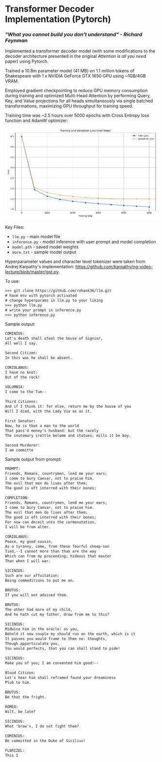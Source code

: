 # Transformer Decoder Implementation (Pytorch)

### <i>"What you cannot build you don't understand" - Richard Feynman</i> 

Implemented a transformer decoder model (with some modifications to the decoder architecture presented in the original <i>Attention is all you need</i> paper) using Pytorch.

Trained a 10.8m parameter model (41 MB) on 1.1 million tokens of Shakespeare with 1 x NVIDIA GeForce GTX 1650 GPU using ~1GB/4GB VRAM.

Employed gradient checkpointing to reduce GPU memory consumption during training and optimized Multi-Head Attention by performing Query, Key, and Value projections for all heads simultaneously via single batched transformations, maximizing GPU throughput for training speed.

Training time was ~2.5 hours over 5000 epochs with Cross Entropy loss function and AdamW optimizer:

![Training and Validation Loss Plot](loss_plot.png)

Key Files: 
- `llm.py` - main model file
- `inference.py` - model inference with user prompt and model completion 
- `model.pth` - saved model weights
- `more.txt` - sample model output

Hyperparameter values and character level tokenizer were taken from Andrej Karpathy's implementation: https://github.com/karpathy/ng-video-lecture/blob/master/gpt.py.

To use: 
```
>>> git clone https://github.com/rohank36/llm.git
# have env with pytorch activated
# change hyperparams in llm.py to your liking
>>> python llm.py 
# write your prompt in inference.py
>>> python inference.py
```

Sample output:
```
COMINIUS:
Let's death shall steal the house of Signior,
All well I say.

Second Citizen:
In this was he shall be absent.

CORIOLANUS:
I have no knot:
Out of the rock!

VOLUMNIA:
I come to the Tum--

Third Citizens:
And if I think it: for else, return me by the house of you
Will I died, with the Lady Via as as it.

First Senator:
Now, he is that a man to the world
That pass'd money's husband: but the racely
The inutomary srettle belome and statues; mills it be boy.

Second Murderer:
I am committe
```

Sample output from prompt:
```
PROMPT:
Friends, Romans, countrymen, lend me your ears;
I come to bury Caesar, not to praise him.
The evil that men do lives after them;
The good is oft interred with their bones;

COMPLETION: 
Friends, Romans, countrymen, lend me your ears;
I come to bury Caesar, not to praise him.
The evil that men do lives after them;
The good is oft interred with their bones;
For now can deceit unto the cormonutation,
I will be from alter.

CORIOLANUS:
Peace, my good cousin,
As a tyranny, come, from these fearful sheep-son
Tied,--I cannot more than than are the way
Which can from my proceeding; hideous that master
Than when I will war.

SICINIUS:
Such are our affuitation:
Being commoditions to put me on.

BRUTUS:
If you will not advised them.

BRUTUS:
The other had more of my child,
And he hath cut my father, draw from me to this?

SICINIUS:
Midwise him in the oracle: as you,
Behold it now couple my should run on the earth, which is it
It passes you would frame to thee no: thoughts,
Though apparticulate you,
You would perfects, that you can shall stand to pide!

SICINIUS:
Make you of you; I am convented him good!--

Blood Citizen:
Let's hear him shall reframed found your dreaminess
Plub to him.

BRUTUS:
Be that the fright.

ROMEO:
Wilt, be late?

SICINIUS:
What 'brow's, I do not fight them?

COMINIUS:
Be committed in the Duke of Sicilius!

FLORIZEL:
This I
```
